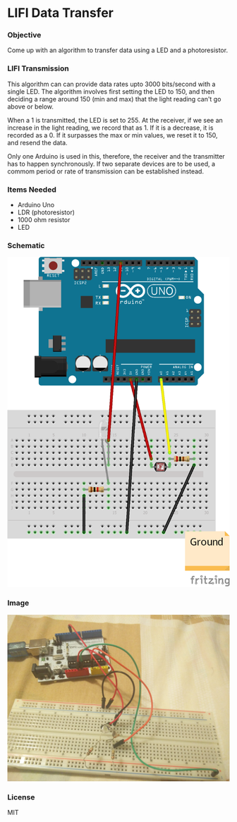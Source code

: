 # LIFI Data Transfer

### Objective
Come up with an algorithm to transfer data using a LED and a photoresistor. 

### LIFI Transmission
This algorithm can can provide data rates upto 3000 bits/second with a single LED. The algorithm involves first setting the LED to 150, and then deciding a range around 150 (min and max) that the light reading can't go above or below. 

When a 1 is transmitted, the LED is set to 255. At the receiver, if we see an increase in the light reading, we record that as 1. If it is a decrease, it is recorded as a 0. If it surpasses the max or min values, we reset it to 150, and resend the data.

Only one Arduino is used in this, therefore, the receiver and the transmitter has to happen synchronously. If two separate devices are to be used, a commom period or rate of transmission can be established instead. 

### Items Needed

* Arduino Uno
* LDR (photoresistor)
* 1000 ohm resistor
* LED

### Schematic
![Schematic](https://github.com/AkilaJay/LifiDataTransfer/blob/master/Images/Sketch.png?raw=true "Schematic of the project")

### Image

![Image](https://github.com/AkilaJay/LifiDataTransfer/blob/master/Images/image.jpg?raw=true " Project Image")

### License
MIT


